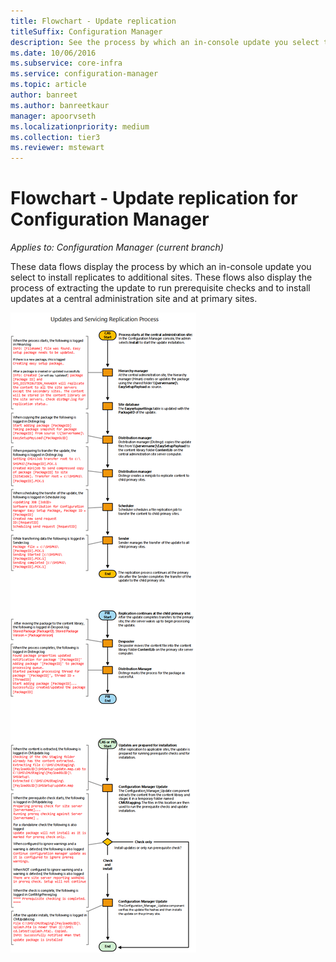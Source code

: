 ```yaml
---
title: Flowchart - Update replication
titleSuffix: Configuration Manager
description: See the process by which an in-console update you select to install replicates to additional sites.
ms.date: 10/06/2016
ms.subservice: core-infra
ms.service: configuration-manager
ms.topic: article
author: banreet
ms.author: banreetkaur
manager: apoorvseth
ms.localizationpriority: medium
ms.collection: tier3
ms.reviewer: mstewart
---
```

# Flowchart - Update replication for Configuration Manager

*Applies to: Configuration Manager (current branch)*

These data flows display the process by which an in-console update you  select to install replicates to additional sites. These flows also display the process of extracting the update to run prerequisite checks and to install updates at a central administration site and at primary sites.

 ![Flowchart - Replicate updates](media/Flowchart---Replicate-updates.png)
